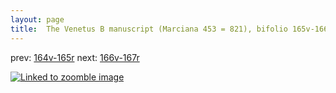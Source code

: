 ```yaml
---
layout: page
title:  The Venetus B manuscript (Marciana 453 = 821), bifolio 165v-166r
---
```


prev: [164v-165r](../164v-165r/) next: [166v-167r](../166v-167r/)



[![Linked to zoomble image](http://www.homermultitext.org/iipsrv?IIIF=/project/homer/pyramidal/deepzoom/hmt/vbbifolio/v1/vb_165v_166r.tif/full/2000,/0/default.jpg)](http://www.homermultitext.org/ict2/?urn=urn:cite2:hmt:vbbifolio.v1:vb_165v_166r)

